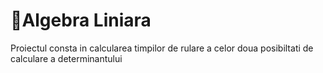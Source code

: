 # 🦆Algebra Liniara

Proiectul consta in calcularea timpilor de rulare a celor doua posibiltati de calculare a determinantului


